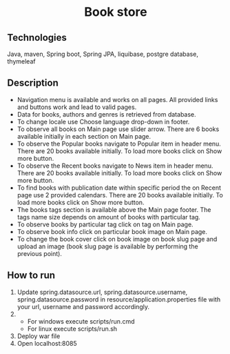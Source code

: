 <h1 align="center">Book store</h1>

## Technologies
Java, maven, Spring boot, Spring JPA, liquibase, postgre database, thymeleaf

## Description
- Navigation menu is available and works on all pages. All provided links and buttons work and lead to valid pages. 
- Data for books, authors and genres is retrieved from database.
- To change locale use Choose language drop-down in footer. 
- To observe all books on Main page use slider arrow. There are 6 books available initially in each section on Main page.
- To observe the Popular books navigate to Popular item in header menu. There are 20 books available initially. To load more books click on Show more button.
- To observe the Recent books navigate to News item in header menu. There are 20 books available initially. To load more books click on Show more button.
- To find books with publication date within specific period the on Recent page use 2 provided calendars. There are 20 books available initially. To load more books click on Show more button.
- The books tags section is available above the Main page footer. The tags name size depends on amount of books with particular tag.
- To observe books by particular tag click on tag on Main page.
- To observe book info click on particular book image on Main page.
- To change the book cover click on book image on book slug page and upload an image (book slug page is available by performing the previous point).


## How to run
1. Update spring.datasource.url, spring.datasource.username, spring.datasource.password in resource/application.properties file with your url, username and password accordingly.
2. - For windows execute scripts/run.cmd
   - For linux execute scripts/run.sh
3. Deploy war file
4. Open localhost:8085
